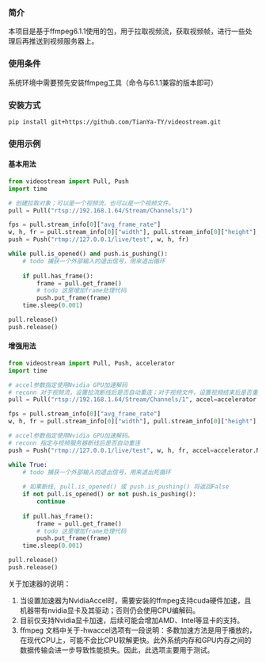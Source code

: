 ### 简介
本项目是基于ffmpeg6.1.1使用的包，用于拉取视频流，获取视频帧，进行一些处理后再推送到视频服务器上。
### 使用条件
系统环境中需要预先安装ffmpeg工具（命令与6.1.1兼容的版本即可）
### 安装方式
```bash
pip install git+https://github.com/TianYa-TY/videostream.git
```
### 使用示例
#### 基本用法
```python
from videostream import Pull, Push
import time

# 创建拉取对象；可以是一个视频流，也可以是一个视频文件。
pull = Pull("rtsp://192.168.1.64/Stream/Channels/1")

fps = pull.stream_info[0]["avg_frame_rate"]
w, h, fr = pull.stream_info[0]["width"], pull.stream_info[0]["height"], int(eval(fps))
push = Push("rtmp://127.0.0.1/live/test", w, h, fr)

while pull.is_opened() and push.is_pushing():
    # todo 捕获一个外部输入的退出信号，用来退出循环
    
    if pull.has_frame():
        frame = pull.get_frame()
        # todo 这里增加frame处理代码
        push.put_frame(frame)
    time.sleep(0.001)

pull.release()
push.release()
```
#### 增强用法
```python
from videostream import Pull, Push, accelerator
import time

# accel参数指定使用Nvidia GPU加速解码
# reconn 对于视频流，设置拉流断线后是否自动重连；对于视频文件，设置视频结束后是否重新播放
pull = Pull("rtsp://192.168.1.64/Stream/Channels/1", accel=accelerator.NvidiaAccel, reconn=True)

fps = pull.stream_info[0]["avg_frame_rate"]
w, h, fr = pull.stream_info[0]["width"], pull.stream_info[0]["height"], int(eval(fps))

# accel参数指定使用Nvidia GPU加速解码。
# reconn 指定与视频服务器断线后是否自动重连
push = Push("rtmp://127.0.0.1/live/test", w, h, fr, accel=accelerator.NvidiaAccel, reconn=True)

while True:
    # todo 捕获一个外部输入的退出信号，用来退出死循环
    
    # 如果断线, pull.is_opened() 或 push.is_pushing() 将返回False
    if not pull.is_opened() or not push.is_pushing():
        continue
    
    if pull.has_frame():
        frame = pull.get_frame()
        # todo 这里增加frame处理代码
        push.put_frame(frame)
    time.sleep(0.001)

pull.release()
push.release()
```
关于加速器的说明：  
<ol>
<li>当设置加速器为NvidiaAccel时，需要安装的ffmpeg支持cuda硬件加速，且机器带有nvidia显卡及其驱动；否则仍会使用CPU编解码。</li>
<li>目前仅支持Nvidia显卡加速，后续可能会增加AMD、Intel等显卡的支持。</li>
<li>ffmpeg 文档中关于-hwaccel选项有一段说明：多数加速方法是用于播放的，在现代CPU上，可能不会比CPU软解更快。此外系统内存和GPU内存之间的数据传输会进一步导致性能损失。因此，此选项主要用于测试。</li>
</ol>








